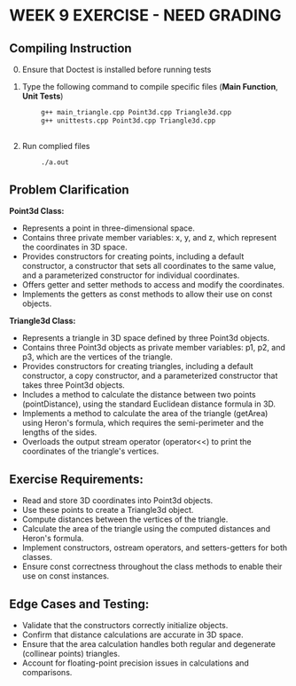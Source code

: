 # WEEK 9 EXERCISE - NEED GRADING  


## **Compiling Instruction** 
0. Ensure that Doctest is installed before running tests

1. Type the following command to compile specific files (**Main Function**, **Unit Tests**)
```bash
        g++ main_triangle.cpp Point3d.cpp Triangle3d.cpp
        g++ unittests.cpp Point3d.cpp Triangle3d.cpp
 
```
2. Run complied files
```bash
        ./a.out
```

## **Problem Clarification**

**Point3d Class:**
- Represents a point in three-dimensional space.
- Contains three private member variables: x, y, and z, which represent the coordinates in 3D space.
- Provides constructors for creating points, including a default constructor, a constructor that sets all coordinates to the same value, and a parameterized constructor for individual coordinates.
- Offers getter and setter methods to access and modify the coordinates.
- Implements the getters as const methods to allow their use on const objects.

**Triangle3d Class:**
- Represents a triangle in 3D space defined by three Point3d objects.
- Contains three Point3d objects as private member variables: p1, p2, and p3, which are the vertices of the triangle.
- Provides constructors for creating triangles, including a default constructor, a copy constructor, and a parameterized constructor that takes three Point3d objects.
- Includes a method to calculate the distance between two points (pointDistance), using the standard Euclidean distance formula in 3D.
- Implements a method to calculate the area of the triangle (getArea) using Heron's formula, which requires the semi-perimeter and the lengths of the sides.
- Overloads the output stream operator (operator<<) to print the coordinates of the triangle's vertices.

## **Exercise Requirements:**
- Read and store 3D coordinates into Point3d objects.
- Use these points to create a Triangle3d object.
- Compute distances between the vertices of the triangle.
- Calculate the area of the triangle using the computed distances and Heron's formula.
- Implement constructors, ostream operators, and setters-getters for both classes.
- Ensure const correctness throughout the class methods to enable their use on const instances.

## **Edge Cases and Testing:**
- Validate that the constructors correctly initialize objects.
- Confirm that distance calculations are accurate in 3D space.
- Ensure that the area calculation handles both regular and degenerate (collinear points) triangles.
- Account for floating-point precision issues in calculations and comparisons.
        




